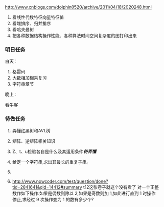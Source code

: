 <http://www.cnblogs.com/dolphin0520/archive/2011/04/18/2020248.html>

1. 看线性代数特征向量特征值
2. 看堆排序、归并排序
3. 看哈夫曼树
4. 把各种数据结构操作性能、各种算法时间空间复杂度的图打印出来

### 明日任务
白天：

1. 格雷码
2. 大数相加相乘复习
3. 字符串章节

晚上：

看牛客

### 待做任务
1. 弄懂红黑树和AVL树
2. 矩阵、逆矩阵相关知识
3. Z、t、u检验各自是什么及其适用条件***待弄懂***


4. 给定一个字符串,求出其最长的重复子串。
5. 
6. <http://www.nowcoder.com/test/question/done?tid=2841641&qid=14412#summary> t12这张卷子就这个没有看了
	对一个正整数作如下操作:如果是偶数则除以 2,如果是奇数则加 1,如此进行直到 1 时操作停止,求经过 9 次操作变为 1 的数有多少个?


